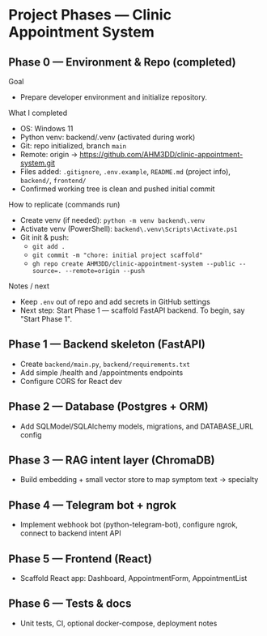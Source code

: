 # Project Phases — Clinic Appointment System

## Phase 0 — Environment & Repo (completed)
Goal
- Prepare developer environment and initialize repository.

What I completed
- OS: Windows 11
- Python venv: backend/.venv (activated during work)
- Git: repo initialized, branch `main`
- Remote: origin -> https://github.com/AHM3DD/clinic-appointment-system.git
- Files added: `.gitignore`, `.env.example`, `README.md` (project info), `backend/`, `frontend/`
- Confirmed working tree is clean and pushed initial commit

How to replicate (commands run)
- Create venv (if needed): `python -m venv backend\.venv`
- Activate venv (PowerShell): `backend\.venv\Scripts\Activate.ps1`
- Git init & push:
  - `git add .`
  - `git commit -m "chore: initial project scaffold"`
  - `gh repo create AHM3DD/clinic-appointment-system --public --source=. --remote=origin --push`

Notes / next
- Keep `.env` out of repo and add secrets in GitHub settings
- Next step: Start Phase 1 — scaffold FastAPI backend. To begin, say "Start Phase 1".

## Phase 1 — Backend skeleton (FastAPI)
- Create `backend/main.py`, `backend/requirements.txt`
- Add simple /health and /appointments endpoints
- Configure CORS for React dev

## Phase 2 — Database (Postgres + ORM)
- Add SQLModel/SQLAlchemy models, migrations, and DATABASE_URL config

## Phase 3 — RAG intent layer (ChromaDB)
- Build embedding + small vector store to map symptom text → specialty

## Phase 4 — Telegram bot + ngrok
- Implement webhook bot (python-telegram-bot), configure ngrok, connect to backend intent API

## Phase 5 — Frontend (React)
- Scaffold React app: Dashboard, AppointmentForm, AppointmentList

## Phase 6 — Tests & docs
- Unit tests, CI, optional docker-compose, deployment notes